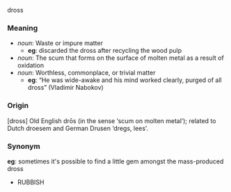 dross
### Meaning
+ _noun_: Waste or impure matter
	+ __eg__: discarded the dross after recycling the wood pulp
+ _noun_: The scum that forms on the surface of molten metal as a result of oxidation
+ _noun_: Worthless, commonplace, or trivial matter
	+ __eg__: “He was wide-awake and his mind worked clearly, purged of all dross” (Vladimir Nabokov)

### Origin

[dross] Old English drōs (in the sense ‘scum on molten metal’); related to Dutch droesem and German Drusen ‘dregs, lees’.

### Synonym

__eg__: sometimes it's possible to find a little gem amongst the mass-produced dross

+ RUBBISH


